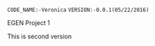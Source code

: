 ```CODE_NAME:-Veronica```
```VERSION:-0.0.1(05/22/2016)```

   EGEN Project 1
   
   This is second version
